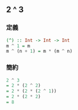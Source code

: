 ## 2 ^ 3
### 定義
```haskell
(^) :: Int -> Int -> Int
m ^ 1 = m
m ^ (n + 1) = m * (m ^ n)
```

### 簡約
```haskell
2 ^ 3
= 2 * (2 ^ 2)
= 2 * (2 * (2 ^ 1))
= 2 * (2 * 2)
= 8
```
